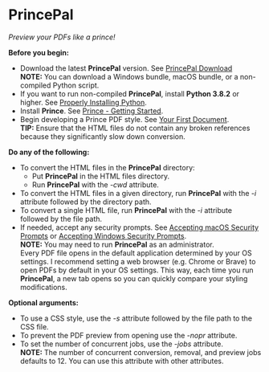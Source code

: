# PrincePal
*Preview your PDFs like a prince!*

**Before you begin:**
* Download the latest **PrincePal** version. See [PrincePal Download](https://github.com/rafalkaron/PrincePal/releases/latest)  
**NOTE:** You can download a Windows bundle, macOS bundle, or a non-compiled Python script.
* If you want to run non-compiled **PrincePal**, install **Python 3.8.2** or higher. See [Properly Installing Python](https://docs.python-guide.org/starting/installation/).
* Install **Prince**. See [Prince - Getting Started](https://www.princexml.com/doc/installing/).
* Begin developing a Prince PDF style. See [Your First Document](https://www.princexml.com/doc/first-doc/).  
**TIP:** Ensure that the HTML files do not contain any broken references because they significantly slow down conversion.

**Do any of the following:** 
* To convert the HTML files in the **PrincePal** directory:
    * Put **PrincePal** in the HTML files directory.
    * Run **PrincePal** with the *-cwd* attribute.
* To convert the HTML files in a given directory, run **PrincePal** with the *-i* attribute followed by the directory path.
* To convert a single HTML file, run **PrincePal** with the *-i* attribute followed by the file path.
* If needed, accept any security prompts. See [Accepting macOS Security Prompts](https://github.com/rafalkaron/PrincePal/wiki/Accepting-macOS-Security-Prompts) or [Accepting Windows Security Prompts](https://github.com/rafalkaron/PrincePal/wiki/Accepting-Windows-Security-Prompts).  
**NOTE:** You may need to run **PrincePal** as an administrator.  
Every PDF file opens in the default application determined by your OS settings. I recommend setting a web browser (e.g. Chrome or Brave) to open PDFs by default in your OS settings. This way, each time you run **PrincePal**, a new tab opens so you can quickly compare your styling modifications.

**Optional arguments:**
* To use a CSS style, use the *-s* attribute followed by the file path to the CSS file.
* To prevent the PDF preview from opening use the *-nopr* attribute.
* To set the number of concurrent jobs, use the *-jobs* attribute.  
**NOTE:** The number of concurrent conversion, removal, and preview jobs defaults to 12. You can use this attribute with other attributes.